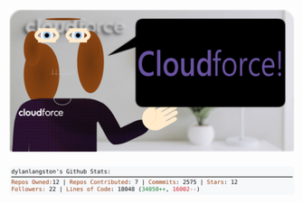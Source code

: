 <!-- 
Version 2.0.160
Built Sun Dec 01 2024 18:53:43 GMT+0000 (Coordinated Universal Time)
-->

<h1 align="center">
  <a href="https://github.com/dylanlangston/dylanlangston/tree/master/src" title="Click to View Source">
    <picture width="100%" alt="Dylan">
      <source media="(prefers-color-scheme: dark)" srcset="dylan-dark.svg?version=2.0.160">
      <img src="dylan-light.svg?version=2.0.160" alt="Dylan">
    </picture>
  </a>
</h1>

<div align="center">
  <picture width="100%" alt="Profile Info and Stats">
    <source media="(prefers-color-scheme: dark)" srcset="stats-dark.svg?version=2.0.160">
    <img src="stats-light.svg?version=2.0.160" alt="Profile Info and Stats">
  </picture>
</div>
